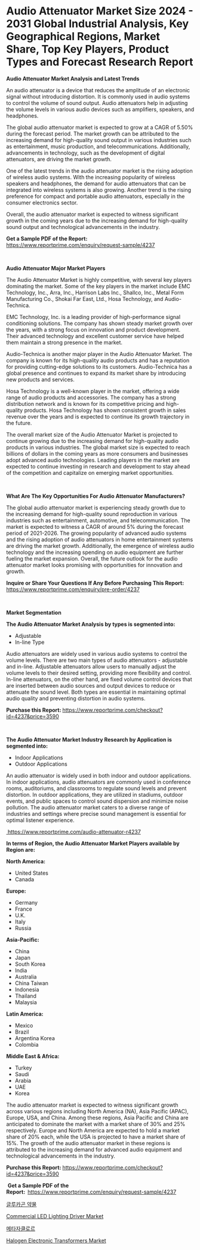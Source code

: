 <p><h1>Audio Attenuator Market Size 2024 - 2031 Global Industrial Analysis, Key Geographical Regions, Market Share, Top Key Players, Product Types and Forecast Research Report</h1></p><p><strong>Audio Attenuator Market Analysis and Latest Trends</strong></p>
<p><p>An audio attenuator is a device that reduces the amplitude of an electronic signal without introducing distortion. It is commonly used in audio systems to control the volume of sound output. Audio attenuators help in adjusting the volume levels in various audio devices such as amplifiers, speakers, and headphones.</p><p>The global audio attenuator market is expected to grow at a CAGR of 5.50% during the forecast period. The market growth can be attributed to the increasing demand for high-quality sound output in various industries such as entertainment, music production, and telecommunications. Additionally, advancements in technology, such as the development of digital attenuators, are driving the market growth.</p><p>One of the latest trends in the audio attenuator market is the rising adoption of wireless audio systems. With the increasing popularity of wireless speakers and headphones, the demand for audio attenuators that can be integrated into wireless systems is also growing. Another trend is the rising preference for compact and portable audio attenuators, especially in the consumer electronics sector.</p><p>Overall, the audio attenuator market is expected to witness significant growth in the coming years due to the increasing demand for high-quality sound output and technological advancements in the industry.</p></p>
<p><strong>Get a Sample PDF of the Report:&nbsp;</strong> <a href="https://www.reportprime.com/enquiry/request-sample/4237">https://www.reportprime.com/enquiry/request-sample/4237</a></p>
<p>&nbsp;</p>
<p><strong>Audio Attenuator Major Market Players</strong></p>
<p><p>The Audio Attenuator Market is highly competitive, with several key players dominating the market. Some of the key players in the market include EMC Technology, Inc., Arra, Inc., Harrison Labs Inc., Shallco, Inc., Metal Form Manufacturing Co., Shokai Far East, Ltd., Hosa Technology, and Audio-Technica.</p><p>EMC Technology, Inc. is a leading provider of high-performance signal conditioning solutions. The company has shown steady market growth over the years, with a strong focus on innovation and product development. Their advanced technology and excellent customer service have helped them maintain a strong presence in the market.</p><p>Audio-Technica is another major player in the Audio Attenuator Market. The company is known for its high-quality audio products and has a reputation for providing cutting-edge solutions to its customers. Audio-Technica has a global presence and continues to expand its market share by introducing new products and services.</p><p>Hosa Technology is a well-known player in the market, offering a wide range of audio products and accessories. The company has a strong distribution network and is known for its competitive pricing and high-quality products. Hosa Technology has shown consistent growth in sales revenue over the years and is expected to continue its growth trajectory in the future.</p><p>The overall market size of the Audio Attenuator Market is projected to continue growing due to the increasing demand for high-quality audio products in various industries. The global market size is expected to reach billions of dollars in the coming years as more consumers and businesses adopt advanced audio technologies. Leading players in the market are expected to continue investing in research and development to stay ahead of the competition and capitalize on emerging market opportunities.</p></p>
<p>&nbsp;</p>
<p><strong>What Are The Key Opportunities For Audio Attenuator Manufacturers?</strong></p>
<p><p>The global audio attenuator market is experiencing steady growth due to the increasing demand for high-quality sound reproduction in various industries such as entertainment, automotive, and telecommunication. The market is expected to witness a CAGR of around 5% during the forecast period of 2021-2026. The growing popularity of advanced audio systems and the rising adoption of audio attenuators in home entertainment systems are driving the market growth. Additionally, the emergence of wireless audio technology and the increasing spending on audio equipment are further fueling the market expansion. Overall, the future outlook for the audio attenuator market looks promising with opportunities for innovation and growth.</p></p>
<p><strong>Inquire or Share Your Questions If Any Before Purchasing This Report:</strong> <a href="https://www.reportprime.com/enquiry/pre-order/4237">https://www.reportprime.com/enquiry/pre-order/4237</a></p>
<p>&nbsp;</p>
<p><strong>Market Segmentation</strong></p>
<p><strong>The Audio Attenuator Market Analysis by types is segmented into:</strong></p>
<p><ul><li>Adjustable</li><li>In-line Type</li></ul></p>
<p><p>Audio attenuators are widely used in various audio systems to control the volume levels. There are two main types of audio attenuators - adjustable and in-line. Adjustable attenuators allow users to manually adjust the volume levels to their desired setting, providing more flexibility and control. In-line attenuators, on the other hand, are fixed volume control devices that are inserted between audio sources and output devices to reduce or attenuate the sound level. Both types are essential in maintaining optimal audio quality and preventing distortion in audio systems.</p></p>
<p><strong>Purchase this Report:&nbsp;</strong><a href="https://www.reportprime.com/checkout?id=4237&price=3590">https://www.reportprime.com/checkout?id=4237&price=3590</a></p>
<p>&nbsp;</p>
<p><strong>The Audio Attenuator Market Industry Research by Application is segmented into:</strong></p>
<p><ul><li>Indoor Applications</li><li>Outdoor Applications</li></ul></p>
<p><p>An audio attenuator is widely used in both indoor and outdoor applications. In indoor applications, audio attenuators are commonly used in conference rooms, auditoriums, and classrooms to regulate sound levels and prevent distortion. In outdoor applications, they are utilized in stadiums, outdoor events, and public spaces to control sound dispersion and minimize noise pollution. The audio attenuator market caters to a diverse range of industries and settings where precise sound management is essential for optimal listener experience.</p></p>
<p><a href="https://www.reportprime.com/audio-attenuator-r4237">&nbsp;https://www.reportprime.com/audio-attenuator-r4237</a></p>
<p><strong>In terms of Region, the Audio Attenuator Market Players available by Region are:</strong></p>
<p>
    <p> <strong> North America: </strong>
        <ul>
            <li>United States</li>
            <li>Canada</li>
        </ul>
        </p> 
    <p> <strong> Europe: </strong>
        <ul>
            <li>Germany</li>
            <li>France</li>
            <li>U.K.</li>
            <li>Italy</li>
            <li>Russia</li>
        </ul>
        </p> 
    <p> <strong> Asia-Pacific: </strong>
        <ul>
            <li>China</li>
            <li>Japan</li>
            <li>South Korea</li>
            <li>India</li>
            <li>Australia</li>
            <li>China Taiwan</li>
            <li>Indonesia</li>
            <li>Thailand</li>
            <li>Malaysia</li>
        </ul>
        </p> 
    <p> <strong> Latin America: </strong>
        <ul>
            <li>Mexico</li>
            <li>Brazil</li>
            <li>Argentina Korea</li>
            <li>Colombia</li>
        </ul>
        </p> 
    <p> <strong> Middle East & Africa: </strong>
        <ul>
            <li>Turkey</li>
            <li>Saudi</li>
            <li>Arabia</li>
            <li>UAE</li>
            <li>Korea</li>
        </ul>
    </p>
    </p>
<p><p>The audio attenuator market is expected to witness significant growth across various regions including North America (NA), Asia Pacific (APAC), Europe, USA, and China. Among these regions, Asia Pacific and China are anticipated to dominate the market with a market share of 30% and 25% respectively. Europe and North America are expected to hold a market share of 20% each, while the USA is projected to have a market share of 15%. The growth of the audio attenuator market in these regions is attributed to the increasing demand for advanced audio equipment and technological advancements in the industry.</p></p>
<p><strong>Purchase this Report: </strong><a href="https://www.reportprime.com/checkout?id=4237&price=3590">https://www.reportprime.com/checkout?id=4237&price=3590</a></p>
<p>&nbsp;<strong>Get a Sample PDF of the Report:&nbsp;&nbsp;</strong><a href="https://www.reportprime.com/enquiry/request-sample/4237">https://www.reportprime.com/enquiry/request-sample/4237</a></p>
<p><strong></strong></p>
<p><p><a href="https://medium.com/@thadnader1941/%EA%B8%80%EB%A3%A8%EC%B9%B4%EA%B3%A4-%EC%9D%98%EC%95%BD%ED%92%88-%EC%8B%9C%EC%9E%A5-%EB%B3%B4%EA%B3%A0%EC%84%9C%EB%8A%94-%EC%9D%B4-%EC%8B%9C%EC%9E%A5%EC%9D%98-%EC%B5%9C%EC%8B%A0-%ED%8A%B8%EB%A0%8C%EB%93%9C%EC%99%80-%EC%84%B1%EC%9E%A5-%EA%B8%B0%ED%9A%8C%EB%A5%BC-%EB%B0%9D%ED%98%80%EC%A4%8D%EB%8B%88%EB%8B%A4-e98e20a89eaf">글루카곤 약물</a></p><p><a href="https://github.com/gracielawharr/Market-Research-Report-List-1/blob/main/commercial-led-lighting-driver-market.md">Commercial LED Lighting Driver Market</a></p><p><a href="https://medium.com/@lottierunte44/2024%EB%85%84%EB%B6%80%ED%84%B0-2031%EB%85%84%EA%B9%8C%EC%A7%80-%EC%98%88%EC%B8%A1%EB%90%9C-%EB%A9%94%ED%83%80%ED%81%B4%EB%A1%9C%EB%A5%B4-%EC%8B%9C%EC%9E%A5-%EB%B6%84%EC%84%9D-%EB%B0%8F-%ED%81%AC%EA%B8%B0-%ED%98%84%ED%99%A9-8a0e822f0952">메타자클로르</a></p><p><a href="https://github.com/EunaWiegad2023/Market-Research-Report-List-1/blob/main/halogen-electronic-transformers-market.md">Halogen Electronic Transformers Market</a></p></p>